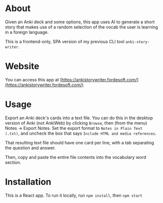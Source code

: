 # About

Given an Anki deck and some options, this app uses AI to generate a short story that makes use of a random selection of the vocab the user is learning in a foreign language.

This is a frontend-only, SPA version of my previous CLI tool `anki-story-writer`.

# Website

You can access this app at [https://ankistorywriter.fordesoft.com/](https://ankistorywriter.fordesoft.com/)

# Usage
Export an Anki deck's cards into a text file. You can do this in the desktop version of Anki (not AnkiWeb) by clicking `Browse`, then (from the menu) Notes -> Export Notes.  Set the export format to `Notes in Plain Text (.txt)`, and uncheck the box that says `Include HTML and media references`.

That resulting text file should have one card per line, with a tab separating the question and answer.

Then, copy and paste the entire file contents into the vocabulary word section.

# Installation

This is a React app.  To run it locally, run `npm install`, then `npm start`
